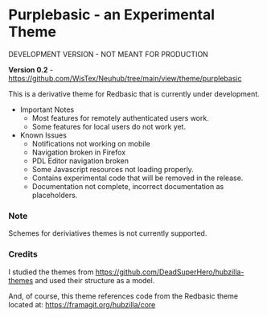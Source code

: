 # Purplebasic - an Experimental Theme

DEVELOPMENT VERSION - NOT MEANT FOR PRODUCTION

**Version 0.2** - https://github.com/WisTex/Neuhub/tree/main/view/theme/purplebasic

This is a derivative theme for Redbasic that is currently under development.

  - Important Notes
    - Most features for remotely authenticated users work.
    - Some features for local users do not work yet.
  - Known Issues
    - Notifications not working on mobile
    - Navigation broken in Firefox
    - PDL Editor navigation broken
    - Some Javascript resources not loading properly.
    - Contains experimental code that will be removed in the release.
    - Documentation not complete, incorrect documentation as placeholders.

### Note

Schemes for deriviatives themes is not currently supported.

### Credits

I studied the themes from https://github.com/DeadSuperHero/hubzilla-themes and used their structure as a model. 

And, of course, this theme references code from the Redbasic theme located at: https://framagit.org/hubzilla/core

